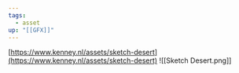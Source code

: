 ```yaml
---
tags:
  - asset
up: "[[GFX]]"
---
```

[https://www.kenney.nl/assets/sketch-desert](https://www.kenney.nl/assets/sketch-desert)
![[Sketch Desert.png]]